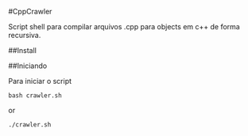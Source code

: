 #CppCrawler

Script shell para compilar arquivos .cpp para objects em c++ de forma recursiva.

##Install



##Iniciando

Para iniciar o script

```
bash crawler.sh
```
or
 
```
./crawler.sh
```
